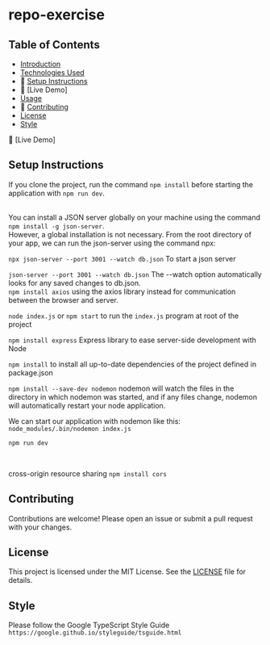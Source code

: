 # repo-exercise

## Table of Contents

- [Introduction](#introduction)
- [Technologies Used](#technologies-used)
- 📂 [Setup Instructions](#setup-instructions)
- 🔗 [Live Demo]
- [Usage](#usage)
- 🚀 [Contributing](#contributing)
- [License](#license)
- [Style](#style)

🔗 [Live Demo]<br/>
## Setup Instructions
If you clone the project, run the command ```npm install``` before starting the application with ```npm run dev```.<br />
<br />

You can install a JSON server globally on your machine using the command ```npm install -g json-server```.<br />
However, a global installation is not necessary. From the root directory of your app, we can run the json-server using the command npx:

```npx json-server --port 3001 --watch db.json``` To start a json server
<br />

```json-server --port 3001 --watch db.json``` The --watch option automatically looks for any saved changes to db.json.<br />
```npm install axios``` using the axios library instead for communication between the browser and server.
<br />

```node index.js``` or ```npm start``` to run the ```index.js``` program at root of the project
<br />

```npm install express``` Express library to ease server-side development with Node
<br />

```npm install``` to install all up-to-date dependencies of the project defined in package.json<br/>

```npm install --save-dev nodemon``` nodemon will watch the files in the directory in which nodemon was started, and if any files change, nodemon will automatically restart your node application. <br />

We can start our application with nodemon like this: ```node_modules/.bin/nodemon index.js```<br />

```npm run dev```

<br />

cross-origin resource sharing ```npm install cors```

## Contributing

Contributions are welcome! Please open an issue or submit a pull request with your changes.

## License

This project is licensed under the MIT License. See the [LICENSE](LICENSE) file for details.

## Style

Please follow the Google TypeScript Style Guide `https://google.github.io/styleguide/tsguide.html`


